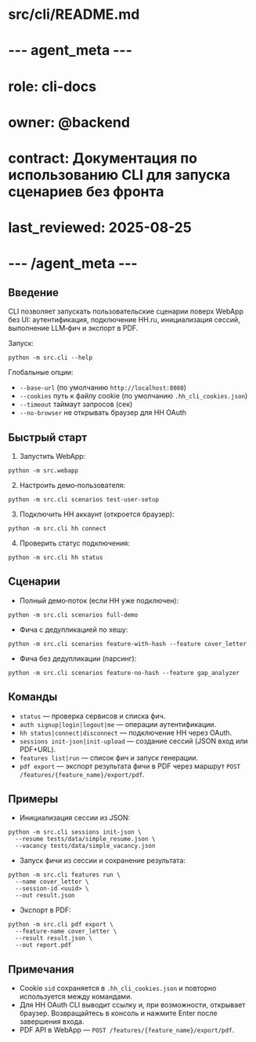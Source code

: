 # src/cli/README.md
# --- agent_meta ---
# role: cli-docs
# owner: @backend
# contract: Документация по использованию CLI для запуска сценариев без фронта
# last_reviewed: 2025-08-25
# --- /agent_meta ---

## Введение

CLI позволяет запускать пользовательские сценарии поверх WebApp без UI: аутентификация, подключение HH.ru, инициализация сессий, выполнение LLM‑фич и экспорт в PDF.

Запуск:

```
python -m src.cli --help
```

Глобальные опции:
- `--base-url` (по умолчанию `http://localhost:8080`)
- `--cookies` путь к файлу cookie (по умолчанию `.hh_cli_cookies.json`)
- `--timeout` таймаут запросов (сек)
- `--no-browser` не открывать браузер для HH OAuth

## Быстрый старт

1) Запустить WebApp:
```
python -m src.webapp
```

2) Настроить демо‑пользователя:
```
python -m src.cli scenarios test-user-setup
```

3) Подключить HH аккаунт (откроется браузер):
```
python -m src.cli hh connect
```

4) Проверить статус подключения:
```
python -m src.cli hh status
```

## Сценарии

- Полный демо‑поток (если HH уже подключен):
```
python -m src.cli scenarios full-demo
```

- Фича с дедупликацией по хешу:
```
python -m src.cli scenarios feature-with-hash --feature cover_letter
```

- Фича без дедупликации (парсинг):
```
python -m src.cli scenarios feature-no-hash --feature gap_analyzer
```

## Команды

- `status` — проверка сервисов и списка фич.
- `auth signup|login|logout|me` — операции аутентификации.
- `hh status|connect|disconnect` — подключение HH через OAuth.
- `sessions init-json|init-upload` — создание сессий (JSON вход или PDF+URL).
- `features list|run` — список фич и запуск генерации.
- `pdf export` — экспорт результата фичи в PDF через маршрут
  `POST /features/{feature_name}/export/pdf`.

## Примеры

- Инициализация сессии из JSON:
```
python -m src.cli sessions init-json \
  --resume tests/data/simple_resume.json \
  --vacancy tests/data/simple_vacancy.json
```

- Запуск фичи из сессии и сохранение результата:
```
python -m src.cli features run \
  --name cover_letter \
  --session-id <uuid> \
  --out result.json
```

- Экспорт в PDF:
```
python -m src.cli pdf export \
  --feature-name cover_letter \
  --result result.json \
  --out report.pdf
```

## Примечания

- Cookie `sid` сохраняется в `.hh_cli_cookies.json` и повторно используется между командами.
- Для HH OAuth CLI выводит ссылку и, при возможности, открывает браузер. Возвращайтесь в консоль и нажмите Enter после завершения входа.
- PDF API в WebApp — `POST /features/{feature_name}/export/pdf`.

